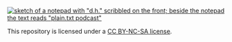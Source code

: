 [![sketch of a notepad with "d.h." scribbled on the front; beside the notepad the text reads "plain.txt podcast"](https://github.com/publishing-bitbytebit/PlainTxtPodcast/blob/wip/images/dhNotepadWithText.png "plain.txt podcast DH notepad logo")](http://plaintxtpodcast.com/)  
  
This repository is licensed under a [CC BY-NC-SA license](https://creativecommons.org/licenses/by-nc-sa/4.0/legalcode).

